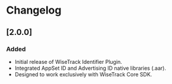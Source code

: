 # Changelog

## [2.0.0]
### Added
- Initial release of WiseTrack Identifier Plugin.
- Integrated AppSet ID and Advertising ID native libraries (.aar).
- Designed to work exclusively with WiseTrack Core SDK.